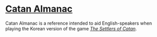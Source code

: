 # [Catan Almanac](http://curtisblackwell.github.io/catan_almanac/)

Catan Almanac is a reference intended to aid English-speakers when playing the Korean version of the game
[*The Settlers of Catan*](http://www.catan.com/).